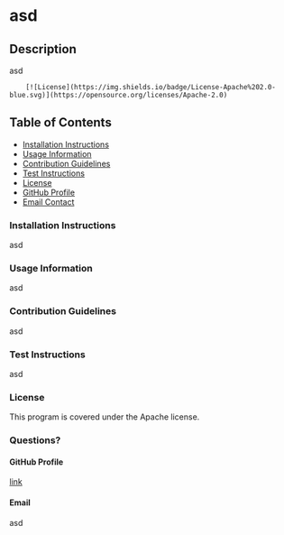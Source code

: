 # asd

## Description
asd

        [![License](https://img.shields.io/badge/License-Apache%202.0-blue.svg)](https://opensource.org/licenses/Apache-2.0)
        

## Table of Contents
* [Installation Instructions](#Installation-Instructions)
* [Usage Information](#Usage-Information)
* [Contribution Guidelines](#Contribution-Guidelines)
* [Test Instructions](#Test-Instructions)
* [License](#License)
* [GitHub Profile](#Questions?)
* [Email Contact](#Questions?)

### Installation Instructions
asd

### Usage Information
asd

### Contribution Guidelines
asd

### Test Instructions
asd

### License
This program is covered under the Apache license.

### Questions?

#### GitHub Profile
[link](https://github.com/asd)

#### Email
asd
    
